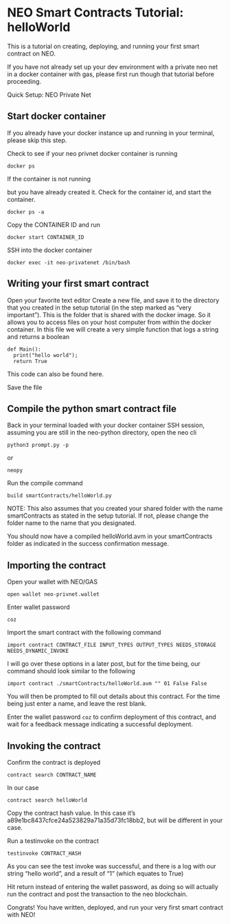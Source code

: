 # NEO Smart Contracts Tutorial: helloWorld

This is a tutorial on creating, deploying, and running your first smart contract on NEO.

If you have not already set up your dev environment with a private neo net in a docker container with gas, please first run though that tutorial before proceeding.

Quick Setup: NEO Private Net

## Start docker container
If you already have your docker instance up and running in your terminal, please skip this step.

Check to see if your neo privnet docker container is running
```
docker ps
```

If the container is not running


but you have already created it. Check for the container id, and start the container.
```
docker ps -a
```

Copy the CONTAINER ID and run
```
docker start CONTAINER_ID
```

SSH into the docker container
```
docker exec -it neo-privatenet /bin/bash
```

## Writing your first smart contract
Open your favorite text editor
Create a new file, and save it to the directory that you created in the setup tutorial (in the step marked as “very important”). This is the folder that is shared with the docker image. So it allows you to access files on your host computer from within the docker container.
In this file we will create a very simple function that logs a string and returns a boolean
```
def Main():
  print("hello world");
  return True
```

This code can also be found here.

Save the file

## Compile the python smart contract file
Back in your terminal loaded with your docker container SSH session, assuming you are still in the neo-python directory, open the neo cli
```
python3 prompt.py -p
```

or
```
neopy
```

Run the compile command
```
build smartContracts/helloWorld.py
```

NOTE: This also assumes that you created your shared folder with the name smartContracts as stated in the setup tutorial. If not, please change the folder name to the name that you designated.

You should now have a compiled helloWorld.avm in your smartContracts folder as indicated in the success confirmation message.

## Importing the contract
Open your wallet with NEO/GAS
```
open wallet neo-privnet.wallet
```

Enter wallet password
```
coz
```

Import the smart contract with the following command
```
import contract CONTRACT_FILE INPUT_TYPES OUTPUT_TYPES NEEDS_STORAGE NEEDS_DYNAMIC_INVOKE
```

I will go over these options in a later post, but for the time being, our command should look similar to the following

```
import contract ./smartContracts/helloWorld.avm "" 01 False False
```

You will then be prompted to fill out details about this contract. For the time being just enter a name, and leave the rest blank.


Enter the wallet password `coz` to confirm deployment of this contract, and wait for a feedback message indicating a successful deployment.


## Invoking the contract
Confirm the contract is deployed
```
contract search CONTRACT_NAME
```

In our case
```
contract search helloWorld
```

Copy the contract hash value. In this case it’s a89e1bc8437cfce24a523829a71a35d73fc18bb2, but will be different in your case.

Run a testinvoke on the contract
```
testinvoke CONTRACT_HASH
```

As you can see the test invoke was successful, and there is a log with our string “hello world”, and a result of “1” (which equates to True)

Hit return instead of entering the wallet password, as doing so will actually run the contract and post the transaction to the neo blockchain.

Congrats! You have written, deployed, and run your very first smart contract with NEO!
